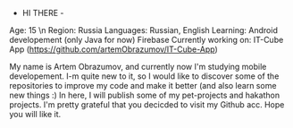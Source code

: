 - HI THERE -

Age: 15 \n
Region: Russia
Languages: Russian, English
Learning: Android developement (only Java for now)
          Firebase
Currently working on: IT-Cube App
  (https://github.com/artemObrazumov/IT-Cube-App)

My name is Artem Obrazumov, and currently now I'm studying mobile developement.
I-m quite new to it, so I would like to discover some of the repositories to improve my code and make it better (and also learn some new things :)
In here, I will publish some of my pet-projects and hakathon projects.
I'm pretty grateful that you decicded to visit my Github acc. Hope you will like it.
